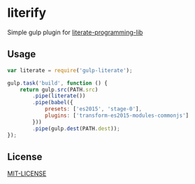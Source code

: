 # literify

Simple gulp plugin for [literate-programming-lib](https://github.com/jostylr/literate-programming-lib)

## Usage

```javascript
var literate = require('gulp-literate');

gulp.task('build', function () {
	return gulp.src(PATH.src)
		.pipe(literate())
		.pipe(babel({
			presets: ['es2015', 'stage-0'],
			plugins: ['transform-es2015-modules-commonjs']
		}))
		.pipe(gulp.dest(PATH.dest));
});
```


## License

[MIT-LICENSE](https://github.com/azaviruha/gulp-literate/blob/master/LICENSE)
